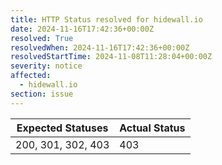 ```yaml
---
title: HTTP Status resolved for hidewall.io
date: 2024-11-16T17:42:36+00:00Z
resolved: True
resolvedWhen: 2024-11-16T17:42:36+00:00Z
resolvedStartTime: 2024-11-08T11:28:04+00:00Z
severity: notice
affected:
  - hidewall.io
section: issue
---
```


| Expected Statuses | Actual Status  |
|-------------------|----------------|
| 200, 301, 302, 403 | 403 |
